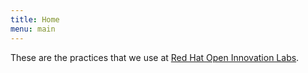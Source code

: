 ```yaml
---
title: Home
menu: main
---
```


These are the practices that we use at [Red Hat Open Innovation Labs](https://www.redhat.com/en/open-innovation-labs).
